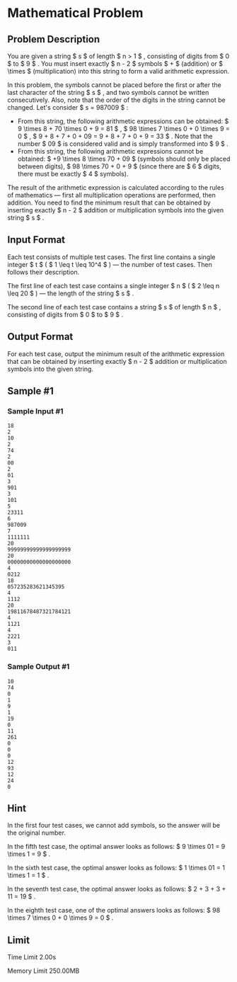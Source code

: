 # Mathematical Problem

## Problem Description

You are given a string $ s $ of length $ n > 1 $ , consisting of digits from $ 0 $ to $ 9 $ . You must insert exactly $ n - 2 $ symbols $ + $ (addition) or $ \times $ (multiplication) into this string to form a valid arithmetic expression.

In this problem, the symbols cannot be placed before the first or after the last character of the string $ s $ , and two symbols cannot be written consecutively. Also, note that the order of the digits in the string cannot be changed. Let's consider $ s = 987009 $ :

- From this string, the following arithmetic expressions can be obtained: $ 9 \times 8 + 70 \times 0 + 9 = 81 $ , $ 98 \times 7 \times 0 + 0 \times 9 = 0 $ , $ 9 + 8 + 7 + 0 + 09 = 9 + 8 + 7 + 0 + 9 = 33 $ . Note that the number $ 09 $ is considered valid and is simply transformed into $ 9 $ .
- From this string, the following arithmetic expressions cannot be obtained: $ +9 \times 8 \times 70 + 09 $ (symbols should only be placed between digits), $ 98 \times 70 + 0 + 9 $ (since there are $ 6 $ digits, there must be exactly $ 4 $ symbols).

The result of the arithmetic expression is calculated according to the rules of mathematics — first all multiplication operations are performed, then addition. You need to find the minimum result that can be obtained by inserting exactly $ n - 2 $ addition or multiplication symbols into the given string $ s $ .

## Input Format

Each test consists of multiple test cases. The first line contains a single integer $ t $ ( $ 1 \leq t \leq 10^4 $ ) — the number of test cases. Then follows their description.

The first line of each test case contains a single integer $ n $ ( $ 2 \leq n \leq 20 $ ) — the length of the string $ s $ .

The second line of each test case contains a string $ s $ of length $ n $ , consisting of digits from $ 0 $ to $ 9 $ .

## Output Format

For each test case, output the minimum result of the arithmetic expression that can be obtained by inserting exactly $ n - 2 $ addition or multiplication symbols into the given string.

## Sample #1

### Sample Input #1

```
18
2
10
2
74
2
00
2
01
3
901
3
101
5
23311
6
987009
7
1111111
20
99999999999999999999
20
00000000000000000000
4
0212
18
057235283621345395
4
1112
20
19811678487321784121
4
1121
4
2221
3
011
```

### Sample Output #1

```
10
74
0
1
9
1
19
0
11
261
0
0
0
12
93
12
24
0
```

## Hint

In the first four test cases, we cannot add symbols, so the answer will be the original number.

In the fifth test case, the optimal answer looks as follows: $ 9 \times 01 = 9 \times 1 = 9 $ .

In the sixth test case, the optimal answer looks as follows: $ 1 \times 01 = 1 \times 1 = 1 $ .

In the seventh test case, the optimal answer looks as follows: $ 2 + 3 + 3 + 11 = 19 $ .

In the eighth test case, one of the optimal answers looks as follows: $ 98 \times 7 \times 0 + 0 \times 9 = 0 $ .

## Limit



Time Limit
2.00s

Memory Limit
250.00MB
